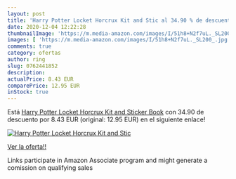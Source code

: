 ```yaml
---
layout: post
title: 'Harry Potter Locket Horcrux Kit and Stic al 34.90 % de descuento'
date: 2020-12-04 12:22:28
thumbnailImage: 'https://m.media-amazon.com/images/I/51h8+N2f7uL._SL200_.jpg'
images: [ 'https://m.media-amazon.com/images/I/51h8+N2f7uL._SL200_.jpg' ]
comments: true
category: ofertas
author: ring
slug: 0762441852
description:
actualPrice: 8.43 EUR
comparePrice: 12.95 EUR
inStock: true
---
```


Está [Harry Potter Locket Horcrux Kit and Sticker Book](https://www.amazon.it/dp/0762441852/?tag=tolees00-21) con 34.90 de descuento por 8.43 EUR (original: 12.95 EUR) en el siguiente enlace!

[![Harry Potter Locket Horcrux Kit and Stic](https://m.media-amazon.com/images/I/51h8+N2f7uL._SL200_.jpg)](https://www.amazon.it/dp/0762441852/?tag=tolees00-21)

[Ver la oferta!!](https://www.amazon.it/dp/0762441852/?tag=tolees00-21)

Links participate in Amazon Associate program and might generate a comission on qualifying sales


